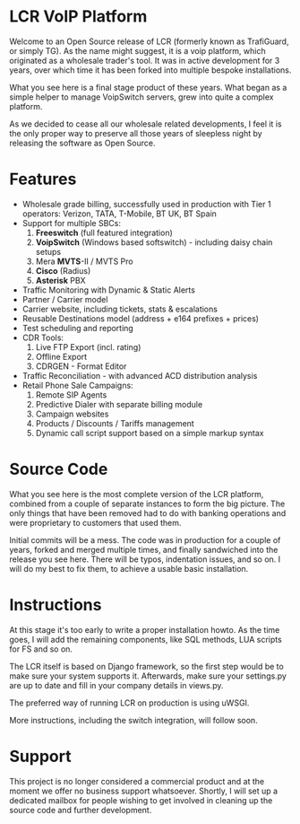 # LCR VoIP Platform

Welcome to an Open Source release of LCR (formerly known as TrafiGuard, or simply TG). As the name might suggest, it is a voip platform, which originated as a wholesale trader's tool. It was in active development for 3 years, over which time it has been forked into multiple bespoke installations.

What you see here is a final stage product of these years. What began as a simple helper to manage VoipSwitch servers, grew into quite a complex platform.

As we decided to cease all our wholesale related developments, I feel it is the only proper way to preserve all those years of sleepless night by releasing the software as Open Source.

# Features

- Wholesale grade billing, successfully used in production with Tier 1 operators: Verizon, TATA, T-Mobile, BT UK, BT Spain
- Support for multiple SBCs:
	1. **Freeswitch** (full featured integration)
	2. **VoipSwitch** (Windows based softswitch) - including daisy chain setups
	3. Mera **MVTS**-II / MVTS Pro
	4. **Cisco** (Radius)
	5. **Asterisk** PBX
- Traffic Monitoring with Dynamic & Static Alerts
- Partner / Carrier model
- Carrier website, including tickets, stats & escalations
- Reusable Destinations model (address + e164 prefixes + prices)
- Test scheduling and reporting
- CDR Tools:
	1. Live FTP Export (incl. rating)
	2. Offline Export
	3. CDRGEN - Format Editor
- Traffic Reconciliation - with advanced ACD distribution analysis
- Retail Phone Sale Campaigns:
	1. Remote SIP Agents
	2. Predictive Dialer with separate billing module
	3. Campaign websites
	4. Products / Discounts / Tariffs management
	5. Dynamic call script support based on a simple markup syntax

# Source Code

What you see here is the most complete version of the LCR platform, combined from a couple of separate instances to form the big picture. The only things that have been removed had to do with banking operations and were proprietary to customers that used them.

Initial commits will be a mess. The code was in production for a couple of years, forked and merged multiple times, and finally sandwiched into the release you see here. There will be typos, indentation issues, and so on. I will do my best to fix them, to achieve a usable basic installation.

# Instructions

At this stage it's too early to write a proper installation howto. As the time goes, I will add the remaining components, like SQL methods, LUA scripts for FS and so on.

The LCR itself is based on Django framework, so the first step would be to make sure your system supports it. Afterwards, make sure your settings.py are up to date and fill in your company details in views.py.

The preferred way of running LCR on production is using uWSGI.

More instructions, including the switch integration, will follow soon.

# Support

This project is no longer considered a commercial product and at the moment we offer no business support whatsoever. Shortly, I will set up a dedicated mailbox for people wishing to get involved in cleaning up the source code and further development.